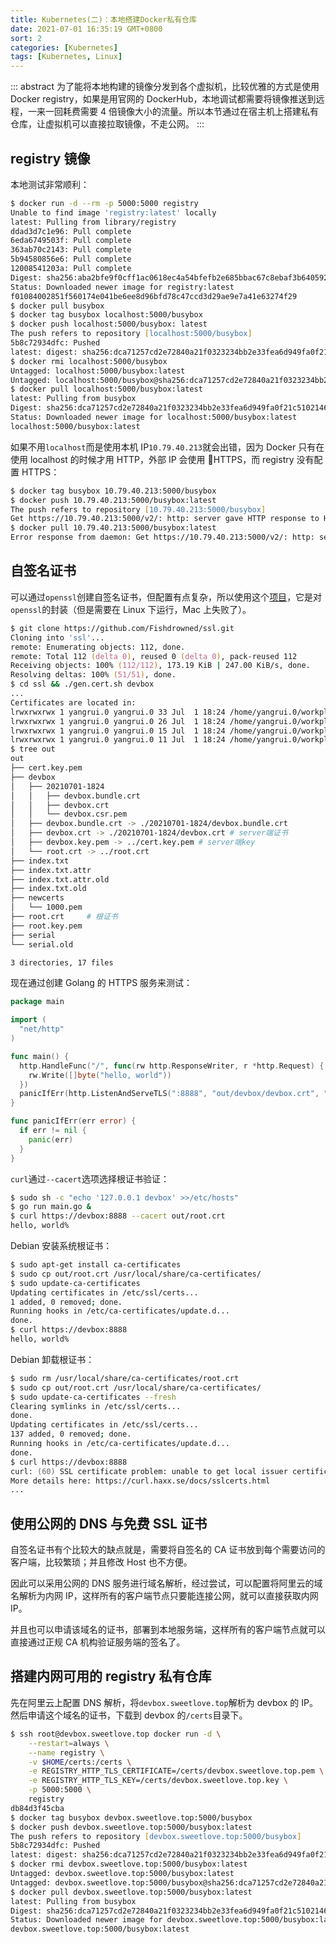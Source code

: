 ```yaml
---
title: Kubernetes(二)：本地搭建Docker私有仓库
date: 2021-07-01 16:35:19 GMT+0800
sort: 2
categories: [Kubernetes]
tags: [Kubernetes, Linux]
---
```


::: abstract
为了能将本地构建的镜像分发到各个虚拟机，比较优雅的方式是使用 Docker registry，如果是用官网的 DockerHub，本地调试都需要将镜像推送到远程，一来一回耗费需要 4 倍镜像大小的流量。所以本节通过在宿主机上搭建私有仓库，让虚拟机可以直接拉取镜像，不走公网。
:::

<!-- more -->

## registry 镜像

本地测试非常顺利：

```zsh
$ docker run -d --rm -p 5000:5000 registry
Unable to find image 'registry:latest' locally
latest: Pulling from library/registry
ddad3d7c1e96: Pull complete
6eda6749503f: Pull complete
363ab70c2143: Pull complete
5b94580856e6: Pull complete
12008541203a: Pull complete
Digest: sha256:aba2bfe9f0cff1ac0618ec4a54bfefb2e685bbac67c8ebaf3b6405929b3e616f
Status: Downloaded newer image for registry:latest
f01084002851f560174e041be6ee8d96bfd78c47ccd3d29ae9e7a41e63274f29
$ docker pull busybox
$ docker tag busybox localhost:5000/busybox
$ docker push localhost:5000/busybox: latest
The push refers to repository [localhost:5000/busybox]
5b8c72934dfc: Pushed
latest: digest: sha256:dca71257cd2e72840a21f0323234bb2e33fea6d949fa0f21c5102146f583486b size: 527
$ docker rmi localhost:5000/busybox
Untagged: localhost:5000/busybox:latest
Untagged: localhost:5000/busybox@sha256:dca71257cd2e72840a21f0323234bb2e33fea6d949fa0f21c5102146f583486b
$ docker pull localhost:5000/busybox:latest
latest: Pulling from busybox
Digest: sha256:dca71257cd2e72840a21f0323234bb2e33fea6d949fa0f21c5102146f583486b
Status: Downloaded newer image for localhost:5000/busybox:latest
localhost:5000/busybox:latest
```

如果不用`localhost`而是使用本机 IP`10.79.40.213`就会出错，因为 Docker 只有在使用 localhost 的时候才用 HTTP，外部 IP 会使用 HTTPS，而 registry 没有配置 HTTPS：

```zsh
$ docker tag busybox 10.79.40.213:5000/busybox
$ docker push 10.79.40.213:5000/busybox:latest
The push refers to repository [10.79.40.213:5000/busybox]
Get https://10.79.40.213:5000/v2/: http: server gave HTTP response to HTTPS client
$ docker pull 10.79.40.213:5000/busybox:latest
Error response from daemon: Get https://10.79.40.213:5000/v2/: http: server gave HTTP response to HTTPS client
```

## 自签名证书

可以通过`openssl`创建自签名证书，但配置有点复杂，所以使用这个[项目](https://github.com/Fishdrowned/ssl)，它是对`openssl`的封装（但是需要在 Linux 下运行，Mac 上失败了）。

```zsh
$ git clone https://github.com/Fishdrowned/ssl.git
Cloning into 'ssl'...
remote: Enumerating objects: 112, done.
remote: Total 112 (delta 0), reused 0 (delta 0), pack-reused 112
Receiving objects: 100% (112/112), 173.19 KiB | 247.00 KiB/s, done.
Resolving deltas: 100% (51/51), done.
$ cd ssl && ./gen.cert.sh devbox
...
Certificates are located in:
lrwxrwxrwx 1 yangrui.0 yangrui.0 33 Jul  1 18:24 /home/yangrui.0/workplace/ssl/temp/ssl/out/devbox/devbox.bundle.crt -> ./20210701-1824/devbox.bundle.crt
lrwxrwxrwx 1 yangrui.0 yangrui.0 26 Jul  1 18:24 /home/yangrui.0/workplace/ssl/temp/ssl/out/devbox/devbox.crt -> ./20210701-1824/devbox.crt
lrwxrwxrwx 1 yangrui.0 yangrui.0 15 Jul  1 18:24 /home/yangrui.0/workplace/ssl/temp/ssl/out/devbox/devbox.key.pem -> ../cert.key.pem
lrwxrwxrwx 1 yangrui.0 yangrui.0 11 Jul  1 18:24 /home/yangrui.0/workplace/ssl/temp/ssl/out/devbox/root.crt -> ../root.crt
$ tree out
out
├── cert.key.pem
├── devbox
│   ├── 20210701-1824
│   │   ├── devbox.bundle.crt
│   │   ├── devbox.crt
│   │   └── devbox.csr.pem
│   ├── devbox.bundle.crt -> ./20210701-1824/devbox.bundle.crt
│   ├── devbox.crt -> ./20210701-1824/devbox.crt # server端证书
│   ├── devbox.key.pem -> ../cert.key.pem # server端key
│   └── root.crt -> ../root.crt
├── index.txt
├── index.txt.attr
├── index.txt.attr.old
├── index.txt.old
├── newcerts
│   └── 1000.pem
├── root.crt     # 根证书
├── root.key.pem
├── serial
└── serial.old

3 directories, 17 files
```

现在通过创建 Golang 的 HTTPS 服务来测试：

```go
package main

import (
  "net/http"
)

func main() {
  http.HandleFunc("/", func(rw http.ResponseWriter, r *http.Request) {
    rw.Write([]byte("hello, world"))
  })
  panicIfErr(http.ListenAndServeTLS(":8888", "out/devbox/devbox.crt", "out/devbox/devbox.key.pem", nil))
}

func panicIfErr(err error) {
  if err != nil {
    panic(err)
  }
}
```

`curl`通过`--cacert`选项选择根证书验证：

```zsh
$ sudo sh -c "echo '127.0.0.1 devbox' >>/etc/hosts"
$ go run main.go &
$ curl https://devbox:8888 --cacert out/root.crt
hello, world%
```

Debian 安装系统根证书：

```zsh
$ sudo apt-get install ca-certificates
$ sudo cp out/root.crt /usr/local/share/ca-certificates/
$ sudo update-ca-certificates
Updating certificates in /etc/ssl/certs...
1 added, 0 removed; done.
Running hooks in /etc/ca-certificates/update.d...
done.
$ curl https://devbox:8888
hello, world%
```

Debian 卸载根证书：

```zsh
$ sudo rm /usr/local/share/ca-certificates/root.crt
$ sudo cp out/root.crt /usr/local/share/ca-certificates/
$ sudo update-ca-certificates --fresh
Clearing symlinks in /etc/ssl/certs...
done.
Updating certificates in /etc/ssl/certs...
137 added, 0 removed; done.
Running hooks in /etc/ca-certificates/update.d...
done.
$ curl https://devbox:8888
curl: (60) SSL certificate problem: unable to get local issuer certificate
More details here: https://curl.haxx.se/docs/sslcerts.html
...
```

## 使用公网的 DNS 与免费 SSL 证书

自签名证书有个比较大的缺点就是，需要将自签名的 CA 证书放到每个需要访问的客户端，比较繁琐；并且修改 Host 也不方便。

因此可以采用公网的 DNS 服务进行域名解析，经过尝试，可以配置将阿里云的域名解析为内网 IP，这样所有的客户端节点只要能连接公网，就可以直接获取内网 IP。

并且也可以申请该域名的证书，部署到本地服务端，这样所有的客户端节点就可以直接通过正规 CA 机构验证服务端的签名了。

## 搭建内网可用的 registry 私有仓库

先在阿里云上配置 DNS 解析，将`devbox.sweetlove.top`解析为 devbox 的 IP。然后申请这个域名的证书，下载到 devbox 的`/certs`目录下。

```zsh
$ ssh root@devbox.sweetlove.top docker run -d \
    --restart=always \
    --name registry \
    -v $HOME/certs:/certs \
    -e REGISTRY_HTTP_TLS_CERTIFICATE=/certs/devbox.sweetlove.top.pem \
    -e REGISTRY_HTTP_TLS_KEY=/certs/devbox.sweetlove.top.key \
    -p 5000:5000 \
    registry
db84d3f45cba
$ docker tag busybox devbox.sweetlove.top:5000/busybox
$ docker push devbox.sweetlove.top:5000/busybox:latest
The push refers to repository [devbox.sweetlove.top:5000/busybox]
5b8c72934dfc: Pushed
latest: digest: sha256:dca71257cd2e72840a21f0323234bb2e33fea6d949fa0f21c5102146f583486b size: 527
$ docker rmi devbox.sweetlove.top:5000/busybox:latest
Untagged: devbox.sweetlove.top:5000/busybox:latest
Untagged: devbox.sweetlove.top:5000/busybox@sha256:dca71257cd2e72840a21f0323234bb2e33fea6d949fa0f21c5102146f583486b
$ docker pull devbox.sweetlove.top:5000/busybox:latest
latest: Pulling from busybox
Digest: sha256:dca71257cd2e72840a21f0323234bb2e33fea6d949fa0f21c5102146f583486b
Status: Downloaded newer image for devbox.sweetlove.top:5000/busybox:latest
devbox.sweetlove.top:5000/busybox:latest
```

